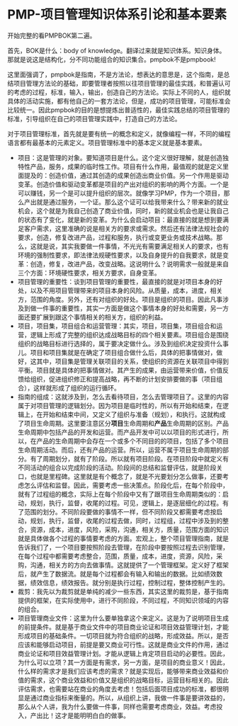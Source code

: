 # PMP-项目管理知识体系引论和基本要素

开始完整的看PMPBOK第二遍。

首先，BOK是什么：body of knowledge。翻译过来就是知识体系。知识身体。那就是说这是结构化，分不同功能组合的知识集合。pmpbok不是pmpbook!

这里面强调了，pmpbok是指南，不是方法论，想表达的意思是，这个指南，是总结项目管理方法论的基础，即要管理者按照以往项目管理的最佳实践，和普遍认可的考虑的过程，标准，输入，输出，创造自己的方法论。实际上不同的人，组织就具体的活动实施，都有他自己的一套方法论，但是，成功的项目管理，可能标准会比较统一。因此pmpbok的目的是想提炼出普适性的，最佳实践总结的项目管理的标准，引导组织在自己的项目管理实践中，打造自己的方法论。

对于项目管理标准，首先就是要有统一的概念和定义，就像编程一样，不同的编程语言都有最基本的元素定义。项目管理标准中的基本定义就是基本要素。

- 项目：这是管理的对象。要知道项目是什么。这个定义很好理解，就是创造独特性产品，服务，成果的临时性工作。项目有什么作用，最值观的就是定义里面提及的：创造价值，通过其创造的成果创造出商业价值。另一个作用是驱动变革。创造价值和驱动变革都是项目的产出对组织的影响的两个方面。一个是可以赚钱，另一个是可以提升组织的层次。就像学习PMP，作为一个项目，那么产出就是通过服务，一个证。那么这个证可以给我带来什么？带来新的就业机会，这个就是为我自己创造了商业价值，同时，新的就业机会也是让我自己的状态有了变化，就是新的变革。为什么会启动项目：最直接的就是想到要满足客户需求，这里准确的说是相关方的要求或需求。然后还有法律法规社会的要求，创造，修复改进产品，过程和服务，执行或变更业务或技术战略。那么，这就是说，其实我要做一件事情，不光光有需要满足相关人的要求，也有环境的强制性要求，即法律法规硬性要求，以及自身提升的自我要求，就是变革：创造，修复，改进产品，改变战略。这说明什么？说明需求一般就是来自三个方面：环境硬性要求，相关方要求，自身变革。
- 项目管理的重要性：谈到项目管理的重要性，最直接的就是对项目本身的好处，以及不用项目管理带来的项目本身的风险。从质量，成本，进度，相关方，范围的角度。另外，还有对组织的好处。项目是组织的项目。因此凡事涉及到做一件事的重要性，其实一方面是做这个事情本身的好处和需要，另一方面还要扩展到跟这个事情相关的相关方，组织的利益。
- 项目，项目集，项目组合和运营管理：其实，项目，项目集，项目组合和运营，逻辑上形成了完整的组织达成战略目标的四个相关要素。项目组合是围绕组织的战略目标进行选择的，属于要决定做什么。涉及到组织决定投资什么事儿。项目和项目集就是在确定了项目组合做什么后，具体的把事情做对，做好，这其中，项目集是管理关联项目的关系，使组织的资源在关联项目中得到平衡。项目就是具体的把事情做对。其产生的成果，由运营带来价值，价值反馈给组织，促进组织修正和提高战略，再不断的计划安排要做的事（项目组合），这样就形成了组织的运行循环。
- 指南的组成：这就涉及到，怎么去看待项目，怎么去管理项目了。这里的内容属于对项目管理的逻辑划分。因为项目是临时性的，所以有开始和结束，在逻辑上，在开始和结束中间，又定义了组织与准备（规划），和执行。这就构成了项目生命周期。这里要注意区分**项目**生命周期和**产品**生命周期的区别。产品生命周期中包括产品的开发和运营。而产品开发中可以以项目的形式进行，所以，在产品的生命周期中会存在一个或多个不同目的的项目，包括了多个项目生命周期活动。而后，还有产品的运营。所以，运营不属于项目生命周期的部分。有了周期划分，就有了阶段。所以就有项目阶段。在项目阶段中就定义有不同活动的组合以完成阶段的活动。阶段间的总结和监督评估，就是阶段关口，也就是里程碑。这里就是有个概念了，就是不光要划分怎么做事，还要考虑怎么评估和监督。因此，需要考虑一些决策点。阶段化后，在每个阶段中，就有了过程组的概念，实际上在每个阶段中又有了跟项目生命周期类似的：启动，规划，执行，监督，收尾的过程。可见，逻辑上，是逐层细化的过程。有了范围的划分。不同阶段要做的事情不一样，但不同阶段又都需要考虑按启动，规划，执行，监督，收尾的过程去做，同时，过程组，过程中涉及到的整合，资源，成本，进度，风险，采购，沟通，相关方，质量，范围方面的知识就是具体做各个过程的事情要考虑的方面。宏观上，整个项目管理指南，就是告诉我们了，一个项目要按照阶段去管理，在阶段中要按照过程去识别管理，在每个过程中都需要考虑整合，范围，质量，成本，进度，资源，风险，采购，沟通，相关方的方向去做事情。这就提供了一个管理框架。定义好了框架后，就产生了数据流。就是每个过程都会有输入和输出的数据。比如绩效数据，绩效信息，绩效报告。就分别是执行过程，控制过程，整体控制产生的。
- 裁剪：我先以为裁剪就是单纯的减少一些东西，其实这里的裁剪是，基于指南提供的框架，在实际使用中，进行不同阶段，不同过程，不同知识领域的内容的组合。
- 项目管理商业文件：这里为什么要单独拿这个来定义。这是为了说明项目生成的前提条件。就是基于商业文件中的项目商业论证和项目效益管理计划，才能形成项目的基础条件。一切项目就为符合组织的战略，形成效益。所以，是否应该和能够启动项目，前提是要又商业可行性。这就是商业文件的作用，通过商业论证和项目效益管理计划。才能从逻辑上肯定项目启动的必要性。因此，为什么可以立项？其一方面是有需求，另一方面，是项目的商业意义！因此，什么样的需求才是我们应该考虑的需求？就是实现后，能够带来商业效益和价值的需求，这个商业效益和价值又是组织的战略目标，运营目标相关的。因此评估需求，也需要站在商业的角度去考虑！包括后面项目成功的标准，都很明显是通过商业指标来衡量的。所以，从组织上讲，我做一件事是要讲效益的，那么从个人讲，我为什么要做一件事，同样也需要考虑商业，效益。考虑投入，产出比！这才是能明明白白的做事。